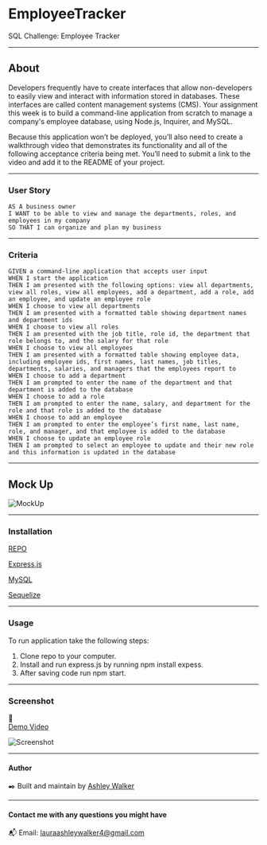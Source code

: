 # EmployeeTracker
SQL Challenge: Employee Tracker

---
## About

Developers frequently have to create interfaces that allow non-developers to easily view and interact with information stored in databases. These interfaces are called content management systems (CMS). Your assignment this week is to build a command-line application from scratch to manage a company's employee database, using Node.js, Inquirer, and MySQL.

Because this application won’t be deployed, you’ll also need to create a walkthrough video that demonstrates its functionality and all of the following acceptance criteria being met. You’ll need to submit a link to the video and add it to the README of your project.

---

### User Story
```
AS A business owner
I WANT to be able to view and manage the departments, roles, and employees in my company
SO THAT I can organize and plan my business
```
---

### Criteria
```
GIVEN a command-line application that accepts user input
WHEN I start the application
THEN I am presented with the following options: view all departments, view all roles, view all employees, add a department, add a role, add an employee, and update an employee role
WHEN I choose to view all departments
THEN I am presented with a formatted table showing department names and department ids
WHEN I choose to view all roles
THEN I am presented with the job title, role id, the department that role belongs to, and the salary for that role
WHEN I choose to view all employees
THEN I am presented with a formatted table showing employee data, including employee ids, first names, last names, job titles, departments, salaries, and managers that the employees report to
WHEN I choose to add a department
THEN I am prompted to enter the name of the department and that department is added to the database
WHEN I choose to add a role
THEN I am prompted to enter the name, salary, and department for the role and that role is added to the database
WHEN I choose to add an employee
THEN I am prompted to enter the employee’s first name, last name, role, and manager, and that employee is added to the database
WHEN I choose to update an employee role
THEN I am prompted to select an employee to update and their new role and this information is updated in the database

```
---

## Mock Up
![MockUp](./images/Mock-Up.PNG)

---

### Installation
[REPO](https://github.com/lawalker4/expressshopping)

[Express.js](https://expressjs.com/en/starter/installing.html)

[MySQL](https://www.mysql.com/)

[Sequelize](https://sequelize.org/)

---

### Usage

To run application take the following steps:
1. Clone repo to your computer.
2. Install and run express.js by running npm install expess.
3. After saving code run npm start.

---

### Screenshot
:movie_camera:	
[Demo Video]()

![Screenshot]()

---

#### Author

:black_nib:	Built and maintain by [Ashley Walker](https://github.com/lawalker4)

---

#### Contact me with any questions you might have
:mailbox_with_mail:
Email: lauraashleywalker4@gmail.com